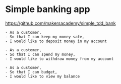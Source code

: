 # Simple banking app

https://github.com/makersacademy/simple_tdd_bank

```
- As a customer,
- So that I can keep my money safe,
- I would like to deposit money in my account
```

```
- As a customer,
- So that I can spend my money,
- I would like to withdraw money from my account
```

```
- As a customer,
- So that I can budget,
- I would like to view my balance
```
